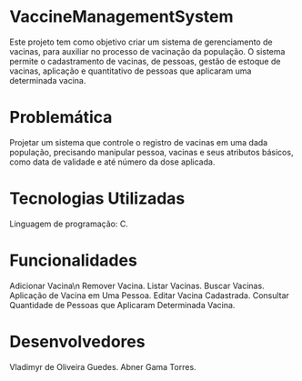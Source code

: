 # VaccineManagementSystem
Este projeto tem como objetivo criar um sistema de gerenciamento de vacinas, para auxiliar no processo de vacinação da população. O sistema permite o cadastramento de vacinas, de pessoas, gestão de estoque de vacinas, aplicação e quantitativo de pessoas que aplicaram uma determinada vacina.

# Problemática
Projetar um sistema que controle o registro de vacinas em uma dada população, precisando manipular pessoa, vacinas e seus atributos básicos, como data de validade e até número da dose aplicada.

# Tecnologias Utilizadas
Linguagem de programação: C.

# Funcionalidades
Adicionar Vacina\n
Remover Vacina.
Listar Vacinas.
Buscar Vacinas.
Aplicação de Vacina em Uma Pessoa.
Editar Vacina Cadastrada.
Consultar Quantidade de Pessoas que Aplicaram Determinada Vacina.

# Desenvolvedores
Vladimyr de Oliveira Guedes.
Abner Gama Torres.
